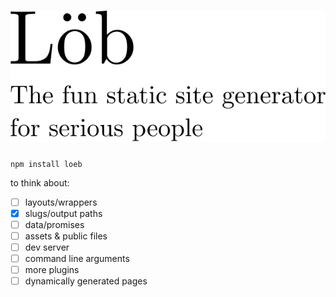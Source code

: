 # ![Löb](etc/logo.svg)

`npm install loeb`

to think about:

- [ ] layouts/wrappers
- [x] slugs/output paths
- [ ] data/promises
- [ ] assets & public files
- [ ] dev server
- [ ] command line arguments
- [ ] more plugins
- [ ] dynamically generated pages
